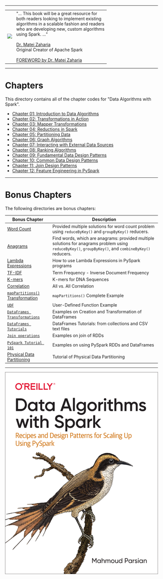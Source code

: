 -------

<table>
<tr>
<td>
<a href="https://www.oreilly.com/library/view/data-algorithms-with/9781492082378/">
<img src="https://learning.oreilly.com/library/cover/9781492082378/250w/">
</a>
</td>
<td>
"... This  book  will be a  great resource for <br>
both readers looking  to  implement  existing <br>
algorithms in a scalable fashion and readers <br>
who are developing new, custom algorithms  <br>
using Spark. ..." <br>
<br>
<a href="https://cs.stanford.edu/people/matei/">Dr. Matei Zaharia</a><br>
Original Creator of Apache Spark <br>
<br>
<a href="https://github.com/mahmoudparsian/data-algorithms-with-spark/blob/master/docs/FOREWORD_by_Dr_Matei_Zaharia.md">FOREWORD by Dr. Matei Zaharia</a><br>
</td>
</tr>   
</table>

------

# Chapters

This directory contains all of the chapter codes for "Data Algorithms with Spark".

* [Chapter 01: Introduction to Data Algorithms](./chap01/)
* [Chapter 02: Transformations in Action](./chap02/)
* [Chapter 03: Mapper Transformations](./chap03/)
* [Chapter 04: Reductions in Spark](./chap04/)
* [Chapter 05: Partitioning Data](./chap05/)
* [Chapter 06: Graph Algorithms](./chap06/)
* [Chapter 07: Interacting with External Data Sources](./chap07/)
* [Chapter 08: Ranking Algorithms](./chap08/)
* [Chapter 09: Fundamental Data Design Patterns](./chap09/)
* [Chapter 10: Common Data Design Patterns](./chap10/)
* [Chapter 11: Join Design Patterns](./chap11/)
* [Chapter 12: Feature Engineering in PySpark](./chap12/)


----

# Bonus Chapters

The following directories are bonus chapters:

  
| Bonus Chapter                               | Description  |
|---------------------------------------------|--------------|
| [Word Count](./bonus_chapters/wordcount/)                  | Provided multiple solutions for word count problem using `reduceByKey()` and `groupByKey()` reducers.  |
| [Anagrams](./bonus_chapters/anagrams/)                     | Find words, which are anagrams: provided multiple solutions for anagrams problem using `reduceByKey()`, `groupByKey()`, and `combineByKey()` reducers. |
| [Lambda Expressions](./lambda_expressions/) | How to use Lambda Expressions in PySpark programs |
| [TF-IDF](./bonus_chapters/TF-IDF/)                         | Term Frequency - Inverse Document Frequency |
| [K-mers](./bonus_chapters/k-mers/)                         | K-mers for DNA Sequences |
| [Correlation](./bonus_chapters/correlation/)               | All vs. All Correlation |
| [`mapPartitions()` Transformation](./bonus_chapters/mappartitions/) | `mapPartitions()` Complete Example  |
| [`UDF`](./bonus_chapters/UDF/) | User-Defined Function Example  |
| [`DataFrames Transformations`](./bonus_chapters/dataframes/) | Examples on Creation and Transformation of DataFrames |
| [`DataFrames Tutorials`](./bonus_chapters/dataframes/) | DataFrames Tutorials: from collections and CSV text files |
| [`Join operations`](./bonus_chapters/join/) | Examples on join of RDDs |
| [`PySpark Tutorial 101`](./bonus_chapters/pyspark_tutorial/) | Examples on using PySpark RDDs and DataFrames |
| [Physical Data Partitioning](./bonus_chapters/physical_partitioning/README.md) | Tutorial of Physical Data Partitioning |

-----

<a href="https://www.oreilly.com/library/view/data-algorithms-with/9781492082378/">
    <img
        alt="Data Algorithms with Spark"
        src="../images/data_algorithms_with_spark.jpg"
>